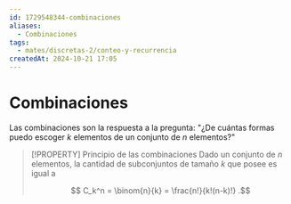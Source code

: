 ```yaml
---
id: 1729548344-combinaciones
aliases:
  - Combinaciones
tags:
  - mates/discretas-2/conteo-y-recurrencia
createdAt: 2024-10-21 17:05
---
```


# Combinaciones

Las combinaciones son la respuesta a la pregunta: "¿De cuántas formas puedo escoger $k$ elementos de un conjunto de $n$ elementos?"

> [!PROPERTY] Principio de las combinaciones
> Dado un conjunto de $n$ elementos, la cantidad de subconjuntos de tamaño $k$ que posee es igual a
> 
> $$
> C_k^n = \binom{n}{k} = \frac{n!}{k!(n-k)!}
> .$$
